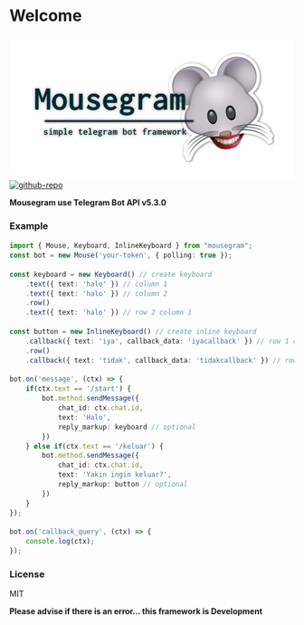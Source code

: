 # Welcome

![mousgram-flaticon](./docs/img/mouselogo.png)
[![github-repo](https://img.shields.io/badge/Github-callmeumm-green.svg?style=for-the-badge&logo=github)](https://github.com/callmeumm/mousegram)

**Mousegram use Telegram Bot API v5.3.0** 

### Example
```typescript
import { Mouse, Keyboard, InlineKeyboard } from "mousegram";
const bot = new Mouse('your-token', { polling: true });

const keyboard = new Keyboard() // create keyboard
    .text({ text: 'halo' }) // column 1
    .text({ text: 'halo' }) // column 2
    .row()
    .text({ text: 'halo' }) // row 2 column 1
    
const button = new InlineKeyboard() // create inline keyboard
    .callback({ text: 'iya', callback_data: 'iyacallback' }) // row 1 column 1
    .row()
    .callback({ text: 'tidak', callback_data: 'tidakcallback' }) // row 2 column 1

bot.on('message', (ctx) => {
    if(ctx.text == '/start') {
        bot.method.sendMessage({
            chat_id: ctx.chat.id,
            text: 'Halo',
            reply_markup: keyboard // optional
        })
    } else if(ctx.text == '/keluar') {
        bot.method.sendMessage({
            chat_id: ctx.chat.id,
            text: 'Yakin ingin keluar?',
            reply_markup: button // optional
        })
    }
});

bot.on('callback_query', (ctx) => {
    console.log(ctx);
});
```
### License

MIT

**Please advise if there is an error... this framework is Development**
